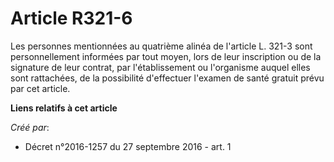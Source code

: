 # Article R321-6

Les personnes mentionnées au quatrième alinéa de l'article L. 321-3 sont personnellement informées par tout moyen, lors de
leur inscription ou de la signature de leur contrat, par l'établissement ou l'organisme auquel elles sont rattachées, de la
possibilité d'effectuer l'examen de santé gratuit prévu par cet article.

**Liens relatifs à cet article**

_Créé par_:

  - Décret n°2016-1257 du 27 septembre 2016 - art. 1
